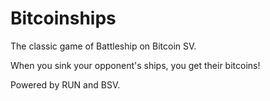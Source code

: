 # Bitcoinships

The classic game of Battleship on Bitcoin SV.

When you sink your opponent's ships, you get their bitcoins!

Powered by RUN and BSV.
